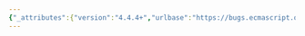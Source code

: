 ```yaml
---
{"_attributes":{"version":"4.4.4+","urlbase":"https://bugs.ecmascript.org/","maintainer":"dherman@mozilla.com"},"bug":{"bug_id":3730,"creation_ts":"2015-02-03 05:21:00 -0800","short_desc":"11.6.2.1 Keywords, NOTE: \"see 0\" (twice)","delta_ts":"2015-02-12 12:17:40 -0800","product":"Draft for 6th Edition","component":"editorial issue","version":"Rev 32: February 2, 2015 Draft","rep_platform":"All","op_sys":"All","bug_status":"RESOLVED","resolution":"FIXED","priority":"Normal","bug_severity":"normal","everconfirmed":true,"reporter":{"uid":"claude.pache","name":"Claude Pache"},"assigned_to":{"uid":"allen","name":"Allen Wirfs-Brock"},"long_desc":[{"commentid":12062,"comment_count":0,"who":{"uid":"claude.pache","name":"Claude Pache"},"bug_when":"2015-02-03 05:21:08 -0800","thetext":"11.6.2.1 Keywords\nNOTE\n\nThere is two missing cross-references: \n* (about yield): \"See 0.\"\n* (about let and static): \"(see 0, etc.)\""},{"commentid":12082,"comment_count":1,"who":{"uid":"allen","name":"Allen Wirfs-Brock"},"bug_when":"2015-02-03 18:28:06 -0800","thetext":"fixed in rev33 editor's draft"},{"commentid":12440,"comment_count":2,"who":{"uid":"allen","name":"Allen Wirfs-Brock"},"bug_when":"2015-02-12 12:17:40 -0800","thetext":"fixed in rev33"}]}}
---
```

